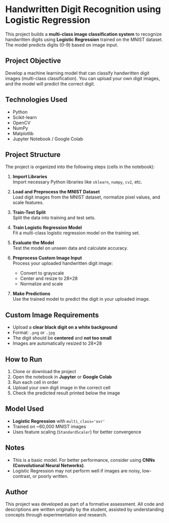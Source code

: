 # Handwritten Digit Recognition using Logistic Regression

This project builds a **multi-class image classification system** to recognize handwritten digits using **Logistic Regression** trained on the MNIST dataset. The model predicts digits (0–9) based on image input.

##  Project Objective

Develop a machine learning model that can classify handwritten digit images (multi-class classification). You can upload your own digit images, and the model will predict the correct digit.

##  Technologies Used

- Python
- Scikit-learn
- OpenCV
- NumPy
- Matplotlib
- Jupyter Notebook / Google Colab
  
## Project Structure

The project is organized into the following steps (cells in the notebook):

1. **Import Libraries**  
   Import necessary Python libraries like `sklearn`, `numpy`, `cv2`, etc.

2. **Load and Preprocess the MNIST Dataset**  
   Load digit images from the MNIST dataset, normalize pixel values, and scale features.

3. **Train-Test Split**  
   Split the data into training and test sets.

4. **Train Logistic Regression Model**  
   Fit a multi-class logistic regression model on the training set.

5. **Evaluate the Model**  
   Test the model on unseen data and calculate accuracy.

6. **Preprocess Custom Image Input**  
   Process your uploaded handwritten digit image:
   - Convert to grayscale
   - Center and resize to 28×28
   - Normalize and scale

7. **Make Predictions**  
   Use the trained model to predict the digit in your uploaded image.

##  Custom Image Requirements

- Upload a **clear black digit on a white background**
- Format: `.png` or `.jpg`
- The digit should be **centered** and **not too small**
- Images are automatically resized to 28×28

##  How to Run

1. Clone or download the project
2. Open the notebook in **Jupyter** or **Google Colab**
3. Run each cell in order
4. Upload your own digit image in the correct cell
5. Check the predicted result printed below the image

##  Model Used

- **Logistic Regression** with `multi_class='ovr'`
- Trained on ~60,000 MNIST images
- Uses feature scaling (`StandardScaler`) for better convergence

## Notes

- This is a basic model. For better performance, consider using **CNNs (Convolutional Neural Networks)**.
- Logistic Regression may not perform well if images are noisy, low-contrast, or poorly written.

## Author

This project was developed as part of a formative assessment. All code and descriptions are written originally by the student, assisted by understanding concepts through experimentation and research.
